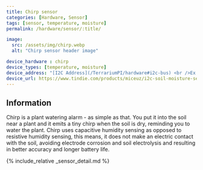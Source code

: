 ```yaml
---
title: Chirp sensor
categories: [Hardware, Sensor]
tags: [sensor, temperature, moisture]
permalink: /hardware/sensor/:title/

image:
  src: /assets/img/chirp.webp
  alt: "Chirp sensor header image"

device_hardware : chirp
device_types: [temperature, moisture]
device_address: "[I2C Address](/TerrariumPI/hardware#i2c-bus) <br />Ex: `0x3f`"
device_url: https://www.tindie.com/products/miceuz/i2c-soil-moisture-sensor/
---
```


## Information
Chirp is a plant watering alarm - as simple as that. You put it into the soil near a plant and it emits a tiny chirp when the soil is dry, reminding you to water the plant. Chirp uses capacitive humidity sensing as opposed to resistive humidity sensing, this means, it does not make an electric contact with the soil, avoiding electrode corrosion and soil electrolysis and resulting in better accuracy and longer battery life.

{% include_relative _sensor_detail.md %}